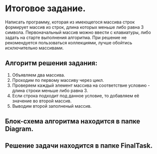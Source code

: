 # **Итоговое задание**.
Написать программу, которая из имеющегося массива строк формирует массив из строк, длина которых меньше либо равна 3 символа. Первоначальный массив можно ввести с клавиатуры, либо задать на старте выполнения алгоритма. При решение не рекомендуется пользоваться коллекциями, лучше обойтись исключительно массивами.

## Алгоритм решения задания:
1. Объявляем два массива.
2. Проходим по первому массиву через цикл.
3. Проверяем каждый элемент массива на соответствие условию - длина строки меньше либо равна 3.
4. Если строка подходит под данное условие, то добавляем её значение во второй массив.
5. Выводим второй заполненый массив.

## Блок-схема алгоритма находится в папке **Diagram**.
## Решение задачи находится в папке **FinalTask**.
